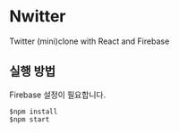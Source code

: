 # Nwitter
Twitter (mini)clone with React and Firebase

## 실행 방법
Firebase 설정이 필요합니다.

```
$npm install
$npm start
```